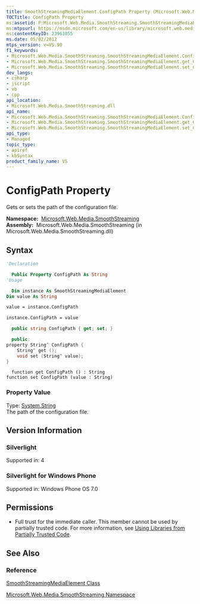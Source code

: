 ```yaml
---
title: SmoothStreamingMediaElement.ConfigPath Property (Microsoft.Web.Media.SmoothStreaming)
TOCTitle: ConfigPath Property
ms:assetid: P:Microsoft.Web.Media.SmoothStreaming.SmoothStreamingMediaElement.ConfigPath
ms:mtpsurl: https://msdn.microsoft.com/en-us/library/microsoft.web.media.smoothstreaming.smoothstreamingmediaelement.configpath(v=VS.90)
ms:contentKeyID: 23961055
ms.date: 05/02/2012
mtps_version: v=VS.90
f1_keywords:
- Microsoft.Web.Media.SmoothStreaming.SmoothStreamingMediaElement.ConfigPath
- Microsoft.Web.Media.SmoothStreaming.SmoothStreamingMediaElement.get_ConfigPath
- Microsoft.Web.Media.SmoothStreaming.SmoothStreamingMediaElement.set_ConfigPath
dev_langs:
- csharp
- jscript
- vb
- cpp
api_location:
- Microsoft.Web.Media.SmoothStreaming.dll
api_name:
- Microsoft.Web.Media.SmoothStreaming.SmoothStreamingMediaElement.ConfigPath
- Microsoft.Web.Media.SmoothStreaming.SmoothStreamingMediaElement.get_ConfigPath
- Microsoft.Web.Media.SmoothStreaming.SmoothStreamingMediaElement.set_ConfigPath
api_type:
- Managed
topic_type:
- apiref
- kbSyntax
product_family_name: VS
---
```


# ConfigPath Property

Gets or sets the path of the configuration file.

**Namespace:**  [Microsoft.Web.Media.SmoothStreaming](microsoft-web-media-smoothstreaming-namespace_1.md)  
**Assembly:**  Microsoft.Web.Media.SmoothStreaming (in Microsoft.Web.Media.SmoothStreaming.dll)

## Syntax

```vb
'Declaration

  Public Property ConfigPath As String
'Usage

  Dim instance As SmoothStreamingMediaElement
Dim value As String

value = instance.ConfigPath

instance.ConfigPath = value
```

```csharp
  public string ConfigPath { get; set; }
```

```cpp
  public:
property String^ ConfigPath {
    String^ get ();
    void set (String^ value);
}
```

```jscript
  function get ConfigPath () : String
function set ConfigPath (value : String)
```

### Property Value

Type: [System.String](https://msdn.microsoft.com/library/s1wwdcbf)  
The path of the configuration file.  

## Version Information

### Silverlight

Supported in: 4  

### Silverlight for Windows Phone

Supported in: Windows Phone OS 7.0  

## Permissions

  - Full trust for the immediate caller. This member cannot be used by partially trusted code. For more information, see [Using Libraries from Partially Trusted Code](https://msdn.microsoft.com/library/8skskf63).

## See Also

### Reference

[SmoothStreamingMediaElement Class](smoothstreamingmediaelement-class-microsoft-web-media-smoothstreaming_1.md)

[Microsoft.Web.Media.SmoothStreaming Namespace](microsoft-web-media-smoothstreaming-namespace_1.md)


